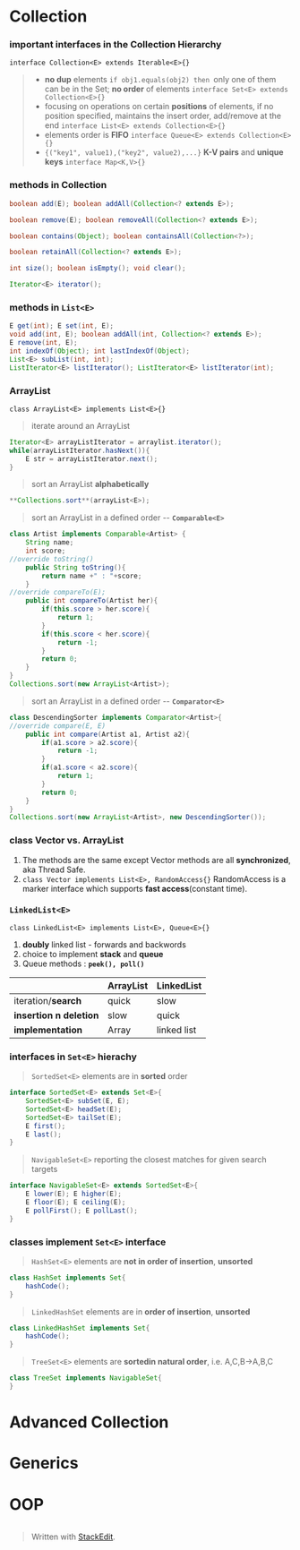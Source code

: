 # Collection
### important interfaces in the Collection Hierarchy
`interface Collection<E> extends Iterable<E>{}`
>- **no dup** elements `if obj1.equals(obj2) then `only one of them can be in the Set; **no order** of elements
`interface Set<E> extends Collection<E>{}`
>- focusing on operations on certain **positions** of elements, if no position specified, maintains the insert order, add/remove at the end
`interface List<E> extends Collection<E>{}`
>- elements order is **FIFO**
`interface Queue<E> extends Collection<E>{}`
>- `{("key1", value1),("key2", value2),...}`  **K-V pairs** and **unique keys**
`interface Map<K,V>{}`
### methods in Collection
```java
boolean add(E); boolean addAll(Collection<? extends E>);

boolean remove(E); boolean removeAll(Collection<? extends E>);

boolean contains(Object); boolean containsAll(Collection<?>);

boolean retainAll(Collection<? extends E>);

int size(); boolean isEmpty(); void clear();

Iterator<E> iterator();
```
### methods in `List<E>`
```java
E get(int); E set(int, E);
void add(int, E); boolean addAll(int, Collection<? extends E>);
E remove(int, E); 
int indexOf(Object); int lastIndexOf(Object);
List<E> subList(int, int);
ListIterator<E> listIterator(); ListIterator<E> listIterator(int);
``` 
### ArrayList
`class ArrayList<E> implements List<E>{}`
>iterate around an ArrayList
```java
Iterator<E> arrayListIterator = arraylist.iterator();
while(arrayListIterator.hasNext()){
	E str = arrayListIterator.next();
}
```
>sort an ArrayList **alphabetically**
```java
**Collections.sort**(arrayList<E>);
```
>sort an ArrayList in a defined order -- **`Comparable<E>`**
```java
class Artist implements Comparable<Artist> {
	String name;
	int score;
//override toString()
	public String toString(){
		return name +" : "+score;
	}
//override compareTo(E);
	public int compareTo(Artist her){
		if(this.score > her.score){
			return 1;
		} 
		if(this.score < her.score){
			return -1;
		}
		return 0;
	}
}
Collections.sort(new ArrayList<Artist>);
```
> sort an ArrayList in a defined order -- **`Comparator<E>`**
```java
class DescendingSorter implements Comparator<Artist>{
//override compare(E, E)
	public int compare(Artist a1, Artist a2){
		if(a1.score > a2.score){
			return -1;
		}
		if(a1.score < a2.score){
			return 1;
		}
		return 0;
	}
}
Collections.sort(new ArrayList<Artist>, new DescendingSorter());
```
### class Vector vs. ArrayList
1. The methods are the same except Vector methods are all **synchronized**, aka Thread Safe.
2. `class Vector implements List<E>, RandomAccess{}` RandomAccess is a marker interface which supports **fast access**(constant time).
### `LinkedList<E>`
`class LinkedList<E> implements List<E>, Queue<E>{}`
1. **doubly** linked list - forwards and backwords
2. choice to implement **stack** and **queue**
3. Queue methods : **`peek(), poll()`**

|| ArrayList | LinkedList |
|--|--|--|
| iteration/**search** | quick |slow|
|**insertion n deletion**|slow|quick|
|**implementation**|Array|linked list|


### interfaces in `Set<E>` hierachy
>`SortedSet<E>` elements are in **sorted** order
```java
interface SortedSet<E> extends Set<E>{
	SortedSet<E> subSet(E, E);
	SortedSet<E> headSet(E);
	SortedSet<E> tailSet(E);
	E first();
	E last();
}
```
>`NavigableSet<E>` reporting the closest matches for given search targets
```java
interface NavigableSet<E> extends SortedSet<E>{
	E lower(E); E higher(E);
	E floor(E); E ceiling(E);
	E pollFirst(); E pollLast();
}
```
### classes implement `Set<E>` interface
> `HashSet<E>` elements are **not in order of insertion**, **unsorted**
```java
class HashSet implements Set{
	hashCode();
}
```
>`LinkedHashSet` elements are in **order of insertion**, **unsorted**
```java
class LinkedHashSet implements Set{
	hashCode();
}
```
>`TreeSet<E>` elements are **sortedin natural order**, i.e. A,C,B->A,B,C
```java
class TreeSet implements NavigableSet{
}
```
# Advanced Collection
# Generics
# OOP

```java
```

> Written with [StackEdit](https://stackedit.io/).
